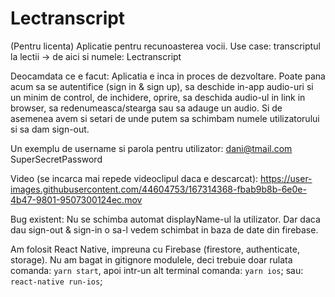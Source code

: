 # Lectranscript
(Pentru licenta)
Aplicatie pentru recunoasterea vocii.
Use case: transcriptul la lectii -> de aici si numele: Lectranscript



Deocamdata ce e facut:
Aplicatia e inca in proces de dezvoltare. Poate pana acum sa se autentifice (sign in & sign up), sa deschide in-app audio-uri si un minim de control, de inchidere, oprire, sa deschida audio-ul in link in browser, sa redenumeasca/stearga sau sa adauge un audio. Si de asemenea avem si setari de unde putem sa schimbam numele utilizatorului si sa dam sign-out.

Un exemplu de username si parola pentru utilizator:
dani@tmail.com
SuperSecretPassword


Video (se incarca mai repede videoclipul daca e descarcat):
https://user-images.githubusercontent.com/44604753/167314368-fbab9b8b-6e0e-4b47-9801-9507300124ec.mov

Bug existent:
Nu se schimba automat displayName-ul la utilizator. Dar daca dau sign-out & sign-in o sa-l vedem schimbat in baza de date din firebase.


Am folosit React Native, impreuna cu Firebase (firestore, authenticate, storage).
Nu am bagat in gitignore modulele, deci trebuie doar rulata comanda: `yarn start`, apoi intr-un alt terminal comanda: `yarn ios`; sau: `react-native run-ios`;
